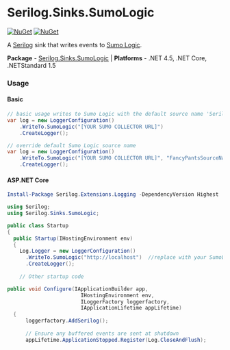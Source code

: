 # Serilog.Sinks.SumoLogic

[![NuGet][main-nuget-badge]][main-nuget] [![NuGet][nuget-dl-badge]][main-nuget]

[main-nuget]: https://www.nuget.org/packages/Serilog.Sinks.SumoLogic/
[main-nuget-badge]: https://img.shields.io/nuget/v/Serilog.Sinks.SumoLogic.svg?style=flat-square&label=nuget
[nuget-dl-badge]: https://img.shields.io/nuget/dt/Serilog.Sinks.SumoLogic.svg?style=flat-square

A [Serilog](https://github.com/serilog/serilog) sink that writes events to [Sumo Logic](http://www.sumologic.com).

**Package** - [Serilog.Sinks.SumoLogic](http://nuget.org/packages/serilog.sinks.sumologic)
| **Platforms** - .NET 4.5, .NET Core, .NETStandard 1.5


### Usage

#### Basic

```csharp
// basic usage writes to Sumo Logic with the default source name 'Serilog'
var log = new LoggerConfiguration()
    .WriteTo.SumoLogic("[YOUR SUMO COLLECTOR URL]")
    .CreateLogger();

// override default Sumo Logic source name
var log = new LoggerConfiguration()
    .WriteTo.SumoLogic("[YOUR SUMO COLLECTOR URL]", "FancyPantsSourceName")
    .CreateLogger();
```

#### ASP.NET Core

```powershell
Install-Package Serilog.Extensions.Logging -DependencyVersion Highest
````

```csharp
using Serilog;
using Serilog.Sinks.SumoLogic;

public class Startup
{
  public Startup(IHostingEnvironment env)
  {
    Log.Logger = new LoggerConfiguration()
      .WriteTo.SumoLogic("http://localhost")  //replace with your SumoLogic endpoint
      .CreateLogger();
      
    // Other startup code
```

```csharp
public void Configure(IApplicationBuilder app,
                        IHostingEnvironment env,
                        ILoggerFactory loggerfactory,
                        IApplicationLifetime appLifetime)
  {
      loggerfactory.AddSerilog();
      
      // Ensure any buffered events are sent at shutdown
      appLifetime.ApplicationStopped.Register(Log.CloseAndFlush);
```

